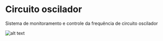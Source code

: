 # Circuito oscilador
Sistema de monitoramento e controle da frequência de circuito oscilador

![alt text](https:https://github.com/alom101/EEL7121_osc/blob/main/circuito%20oscilador/oscilador_circuito_datasheet.PNGraw=true)
